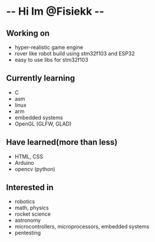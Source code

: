 # -- Hi Im @Fisiekk --

## **Working on**
- hyper-realistic game engine
- rover like robot build using stm32f103 and ESP32
- easy to use libs for stm32f103

## **Currently learning**
- C
- asm
- linux
- arm
- embedded systems
- OpenGL (GLFW, GLAD)

## **Have learned(more than less)**
- HTML, CSS
- Arduino
- opencv (python)

## **Interested in**
- robotics
- math, physics
- rocket science
- astronomy
- microcontrollers, microprocessors, embedded systems
- pentesting
